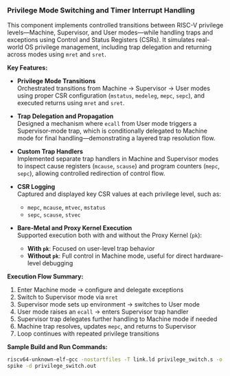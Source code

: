 ### Privilege Mode Switching and Timer Interrupt Handling

This component implements controlled transitions between RISC-V privilege levels—Machine, Supervisor, and User modes—while handling traps and exceptions using Control and Status Registers (CSRs). It simulates real-world OS privilege management, including trap delegation and returning across modes using `mret` and `sret`.

**Key Features:**

- **Privilege Mode Transitions**  
  Orchestrated transitions from Machine → Supervisor → User modes using proper CSR configuration (`mstatus`, `medeleg`, `mepc`, `sepc`), and executed returns using `mret` and `sret`.

- **Trap Delegation and Propagation**  
  Designed a mechanism where `ecall` from User mode triggers a Supervisor-mode trap, which is conditionally delegated to Machine mode for final handling—demonstrating a layered trap resolution flow.

- **Custom Trap Handlers**  
  Implemented separate trap handlers in Machine and Supervisor modes to inspect cause registers (`mcause`, `scause`) and program counters (`mepc`, `sepc`), allowing controlled redirection of control flow.

- **CSR Logging**  
  Captured and displayed key CSR values at each privilege level, such as:
  - `mepc`, `mcause`, `mtvec`, `mstatus`
  - `sepc`, `scause`, `stvec`

- **Bare-Metal and Proxy Kernel Execution**  
  Supported execution both with and without the Proxy Kernel (`pk`):
  - **With `pk`**: Focused on user-level trap behavior
  - **Without `pk`**: Full control in Machine mode, useful for direct hardware-level debugging

**Execution Flow Summary:**

1. Enter Machine mode → configure and delegate exceptions
2. Switch to Supervisor mode via `mret`
3. Supervisor mode sets up environment → switches to User mode
4. User mode raises an `ecall` → enters Supervisor trap handler
5. Supervisor trap delegates further handling to Machine mode if needed
6. Machine trap resolves, updates `mepc`, and returns to Supervisor
7. Loop continues with repeated privilege transitions

**Sample Build and Run Commands:**

```bash
riscv64-unknown-elf-gcc -nostartfiles -T link.ld privilege_switch.s -o privilege_switch.out
spike -d privilege_switch.out

